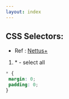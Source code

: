 ```yaml
---
layout: index
---
```


CSS Selectors:
----------------
 - Ref : [Nettus+](http://code.tutsplus.com/tutorials/the-30-css-selectors-you-must-memorize--net-16048)


1.  \* - select all
```css
* {
 margin: 0;
 padding: 0;
}
```